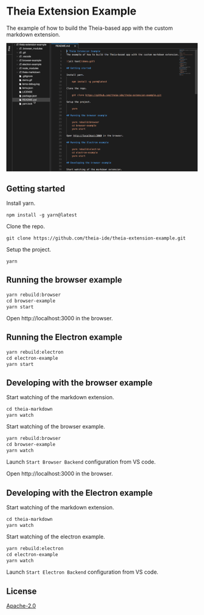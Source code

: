 # Theia Extension Example
The example of how to build the Theia-based app with the custom markdown extension.

![alt text](demo.gif)

## Getting started

Install yarn.

    npm install -g yarn@latest

Clone the repo.

    git clone https://github.com/theia-ide/theia-extension-example.git

Setup the project.

    yarn

## Running the browser example

    yarn rebuild:browser
    cd browser-example
    yarn start

Open http://localhost:3000 in the browser.

## Running the Electron example

    yarn rebuild:electron
    cd electron-example
    yarn start

## Developing with the browser example

Start watching of the markdown extension.

    cd theia-markdown
    yarn watch

Start watching of the browser example.

    yarn rebuild:browser
    cd browser-example
    yarn watch

Launch `Start Browser Backend` configuration from VS code.

Open http://localhost:3000 in the browser.

## Developing with the Electron example

Start watching of the markdown extension.

    cd theia-markdown
    yarn watch

Start watching of the electron example.

    yarn rebuild:electron
    cd electron-example
    yarn watch

Launch `Start Electron Backend` configuration from VS code.

## License

[Apache-2.0](LICENSE)
